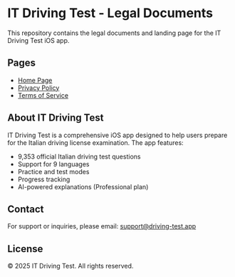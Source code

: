 # IT Driving Test - Legal Documents

This repository contains the legal documents and landing page for the IT Driving Test iOS app.

## Pages

- [Home Page](https://tckwgd.github.io/it-driving-test-legal/)
- [Privacy Policy](https://tckwgd.github.io/it-driving-test-legal/privacy-policy.html)
- [Terms of Service](https://tckwgd.github.io/it-driving-test-legal/terms-of-service.html)

## About IT Driving Test

IT Driving Test is a comprehensive iOS app designed to help users prepare for the Italian driving license examination. The app features:

- 9,353 official Italian driving test questions
- Support for 9 languages
- Practice and test modes
- Progress tracking
- AI-powered explanations (Professional plan)

## Contact

For support or inquiries, please email: support@driving-test.app

## License

© 2025 IT Driving Test. All rights reserved.